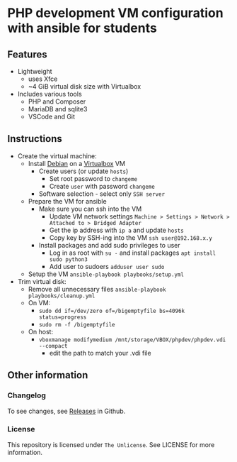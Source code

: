 # PHP development VM configuration with ansible for students

## Features

* Lightweight
	* uses Xfce
	* ~4 GiB virtual disk size with Virtualbox
* Includes various tools
	* PHP and Composer
	* MariaDB and sqlite3
	* VSCode and Git

## Instructions

* Create the virtual machine:
	* Install [Debian](https://www.debian.org/) on a [Virtualbox](https://www.virtualbox.org/) VM
		* Create users (or update `hosts`)
			* Set root password to `changeme`
			* Create `user` with password `changeme`
		* Software selection - select only `SSH server`
	* Prepare the VM for ansible
		* Make sure you can ssh into the VM
			* Update VM network settings `Machine > Settings > Network > Attached to > Bridged Adapter`
			* Get the ip address with `ip a` and update `hosts`
			* Copy key by SSH-ing into the VM `ssh user@192.168.x.y`
		* Install packages and add sudo privileges to user
			* Log in as root with `su -` and install packages `apt install sudo python3`
			* Add user to sudoers `adduser user sudo`
	* Setup the VM `ansible-playbook playbooks/setup.yml`
* Trim virtual disk:
	* Remove all unnecessary files `ansible-playbook playbooks/cleanup.yml`
	* On VM:
		* `sudo dd if=/dev/zero of=/bigemptyfile bs=4096k status=progress`
		* `sudo rm -f /bigemptyfile`
	* On host:
		* `vboxmanage modifymedium /mnt/storage/VBOX/phpdev/phpdev.vdi --compact`
			* edit the path to match your .vdi file

## Other information

### Changelog

To see changes, see [Releases](https://github.com/tgrants/php-dev-vm-ansible/releases) in Github.

### License

This repository is licensed under `The Unlicense`. See LICENSE for more information.
